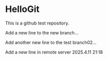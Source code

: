 # HelloGit
This is a github test repository.

Add a new line to the new branch...

Add another new line to the test branch02...

Add a new line in remote server 2025.4.11 21:18
